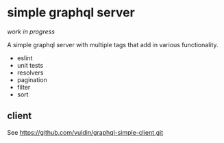 # simple graphql server

*work in progress*

A simple graphql server with multiple tags that add in various functionality.

- eslint
- unit tests
- resolvers
- pagination
- filter
- sort

## client

See https://github.com/vuldin/graphql-simple-client.git